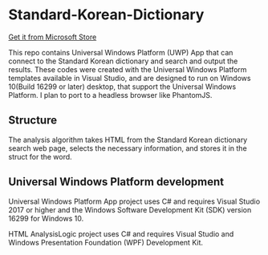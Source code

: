# Standard-Korean-Dictionary
<a href="https://www.microsoft.com/store/apps/9pps9l58110j?ocid=badge">Get it from Microsoft Store</a>

This repo contains Universal Windows Platform (UWP) App that can connect to the Standard Korean dictionary and search and output the results. These codes were created with the Universal Windows Platform templates available in Visual Studio, and are designed to run on Windows 10(Build 16299 or later) desktop, that support the Universal Windows Platform. I plan to port to a headless browser like PhantomJS.

## Structure
The analysis algorithm takes HTML from the Standard Korean dictionary search web page, selects the necessary information, and stores it in the struct for the word.

## Universal Windows Platform development
Universal Windows Platform App project uses C# and requires Visual Studio 2017 or higher and the Windows Software Development Kit (SDK) version 16299 for Windows 10.

HTML AnalysisLogic project uses C# and requires Visual Studio and Windows Presentation Foundation (WPF) Development Kit.
